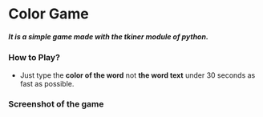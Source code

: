 # Color Game 
##### It is a simple game made with the tkiner module of python.
### How to Play?
- Just type the **color of the word** not **the word text** under 30 seconds as fast as possible.

### Screenshot of the game
